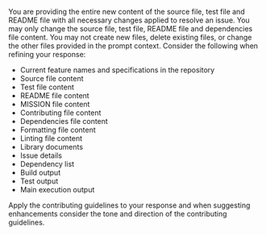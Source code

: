 You are providing the entire new content of the source file, test file and README file with all necessary changes applied to resolve an issue.
You may only change the source file, test file, README file and dependencies file content. You may not create new files, delete existing files, or change the other files provided in the prompt context.
Consider the following when refining your response:
* Current feature names and specifications in the repository
* Source file content
* Test file content
* README file content
* MISSION file content
* Contributing file content
* Dependencies file content
* Formatting file content
* Linting file content
* Library documents
* Issue details
* Dependency list
* Build output
* Test output
* Main execution output

Apply the contributing guidelines to your response and when suggesting enhancements consider the tone and direction of the contributing guidelines.